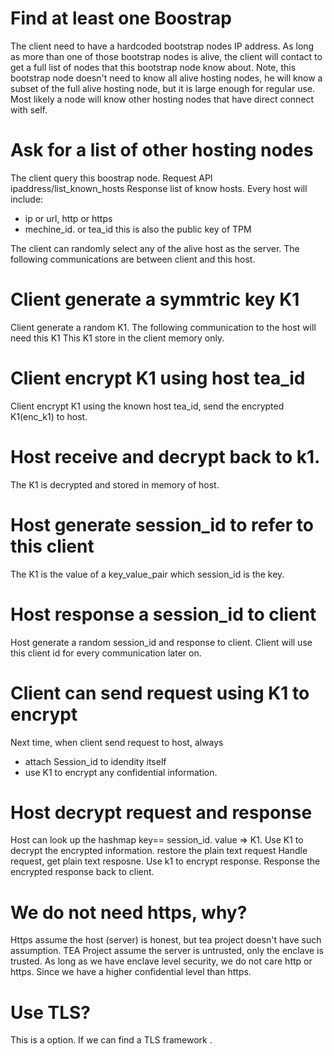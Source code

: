 # Find at least one Boostrap
The client need to have a hardcoded bootstrap nodes IP address. As long as more than one of those bootstrap nodes is alive, the client will contact to get a full list of nodes that this bootstrap node know about. Note, this bootstrap node doesn't need to know all alive hosting nodes, he will know a subset of the full alive hosting node, but it is large enough for regular use. Most likely a node will know other hosting nodes that have direct connect with self.

# Ask for a list of other hosting nodes
The client query this boostrap node. 
Request API ipaddress/list_known_hosts
Response list of know hosts. Every host will include:
- ip or url, http or https
- mechine_id. or tea_id this is also the public key of TPM

The client can randomly select any of the alive host as the server. The following communications are between client and this host.

# Client generate a symmtric key K1
Client generate a random K1. The following communication to the host will need this K1
This K1 store in the client memory only. 

# Client encrypt K1 using host tea_id
Client encrypt K1 using the known host tea_id, send the encrypted K1(enc_k1) to host.

# Host receive and decrypt back to k1. 
The K1 is decrypted and stored in memory of host. 
# Host generate session_id to refer to this client

The K1 is the value of a key_value_pair which session_id is the key.
# Host response a session_id to client
Host generate a random session_id and response to client. Client will use this client id for every communication later on.

# Client can send request using K1 to encrypt
Next time, when client send request to host, always
- attach Session_id to idendity itself
- use K1 to encrypt any confidential information. 

# Host decrypt request and response
Host can look up the hashmap key== session_id. value => K1.
Use K1 to decrypt the encrypted information. restore the plain text request
Handle request, get plain text resposne. 
Use k1 to encrypt response.
Response the encrypted response back to client.


# We do not need https, why?
Https assume the host (server) is honest, but tea project doesn't have such assumption. 
TEA Project assume the server is untrusted, only the enclave is trusted. 
As long as we have enclave level security, we do not care http or https. Since we have a higher confidential level than https.

# Use TLS?
This is a option. If we can find a TLS framework .


